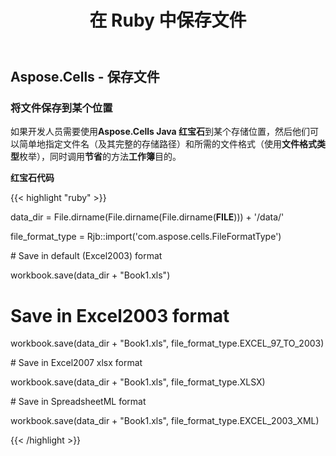 ﻿---
title: 在 Ruby 中保存文件
type: docs
weight: 20
url: /zh/java/saving-files-in-ruby/
---
## **Aspose.Cells - 保存文件**
### **将文件保存到某个位置**
如果开发人员需要使用**Aspose.Cells Java 红宝石**到某个存储位置，然后他们可以简单地指定文件名（及其完整的存储路径）和所需的文件格式（使用**文件格式类型**枚举），同时调用**节省**的方法**工作簿**目的。

**红宝石代码**

{{< highlight "ruby" >}}

 data_dir = File.dirname(File.dirname(File.dirname(__FILE__))) + '/data/'

file_format_type = Rjb::import('com.aspose.cells.FileFormatType')

\# Save in default (Excel2003) format

workbook.save(data_dir + "Book1.xls")

# Save in Excel2003 format

workbook.save(data_dir + "Book1.xls", file_format_type.EXCEL_97_TO_2003)

\# Save in Excel2007 xlsx format

workbook.save(data_dir + "Book1.xls", file_format_type.XLSX)

\# Save in SpreadsheetML format

workbook.save(data_dir + "Book1.xls", file_format_type.EXCEL_2003_XML)

{{< /highlight >}}

